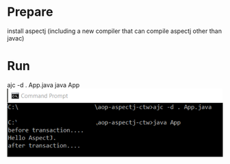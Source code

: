 # Prepare
install aspectj (including a new compiler that can compile aspectj other than javac)
# Run
ajc -d . App.java
java App
![result](run.PNG)